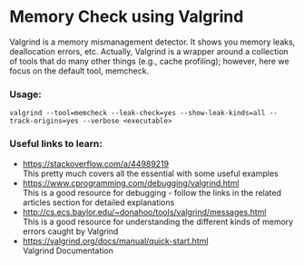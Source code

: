 # Memory Check using Valgrind

Valgrind is a memory mismanagement detector. It shows you memory leaks, deallocation errors, etc. Actually, Valgrind is a wrapper around a collection of tools that do many other things (e.g., cache profiling); however, here we focus on the default tool, memcheck.

### Usage:

```
valgrind --tool=memcheck --leak-check=yes --show-leak-kinds=all --track-origins=yes --verbose <executable>
```

### Useful links to learn:

- https://stackoverflow.com/a/44989219  
  This pretty much covers all the essential with some useful examples
- https://www.cprogramming.com/debugging/valgrind.html  
  This is a good resource for debugging - follow the links in the related articles section for detailed explanations
- http://cs.ecs.baylor.edu/~donahoo/tools/valgrind/messages.html  
  This is a good resource for understanding the different kinds of memory errors caught by Valgrind
- https://valgrind.org/docs/manual/quick-start.html  
  Valgrind Documentation
